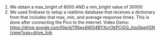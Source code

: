 1. We obtain a max_bright of 8000 AND a min_bright value of 30000
3. We used firebase to setup a realtime database that receives a dictionary from that includes that max, min, and average response times. This is done after connecting the Pico to the internet.
   Video Demo: https://drive.google.com/file/d/11RwxAWG4BYXcrOkPCjGG_htuj0pejION/view?usp=drive_link
